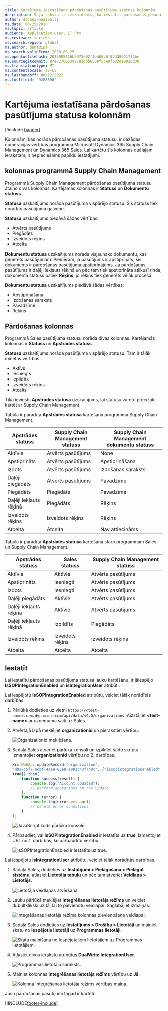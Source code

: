 ```yaml
---
title: Kartējuma iestatīšana pārdošanas pasūtījuma statusa kolonnām
description: Šajā rakstā ir izskaidrots, kā iestatīt pārdošanas pasūtījuma statusa kolonnas duālām rakstiet.
author: dasani-madipalli
ms.date: 06/25/2020
ms.topic: article
audience: Application User, IT Pro
ms.reviewer: sericks
ms.search.region: global
ms.author: damadipa
ms.search.validFrom: 2020-06-25
ms.openlocfilehash: 2035985f16b5972e02f1ed60c6f02d306217f3be
ms.sourcegitcommit: 87e727005399c82cbb6509f5ce9fb33d18928d30
ms.translationtype: MT
ms.contentlocale: lv-LV
ms.lasthandoff: 08/12/2022
ms.locfileid: "9288890"
---
```

# <a name="set-up-the-mapping-for-the-sales-order-status-columns"></a>Kartējuma iestatīšana pārdošanas pasūtījuma statusa kolonnām

[!include [banner](../../includes/banner.md)]

Kolonnām, kas norāda pārdošanas pasūtījuma statusu, ir dažādas numerācijas vērtības programmā Microsoft Dynamics 365 Supply Chain Management un Dynamics 365 Sales. Lai kartētu šīs kolonnas duālajam ierakstam, ir nepieciešams papildu iestatījumi.

## <a name="columns-in-supply-chain-management"></a>kolonnas programmā Supply Chain Management

Programmā Supply Chain Management pārdošanas pasūtījuma statusu ataino divas kolonnas. Kartējamas kolonnas ir **Statuss** un **Dokumentu statuss**.

**Statusa** uzskaitījums norāda pasūtījuma vispārējo statusu. Šis statuss tiek norādīts pasūtījuma galvenē.

**Statusa** uzskaitījums piedāvā šādas vērtības:

- Atvērts pasūtījums
- Piegādāts
- Izveidots rēķins
- Atcelta

**Dokumentu statusa** uzskaitījums norāda visjaunāko dokumentu, kas ģenerēts pasūtījumam. Piemēram, ja pasūtījums ir apstiprināts, šis dokuments ir pārdošanas pasūtījuma apstiprinājums. Ja pārdošanas pasūtījums ir daļēji iekļauts rēķinā un pēc tam tiek apstiprināta atlikusī rinda, dokumenta statuss paliek **Rēķins**, jo rēķins tiek ģenerēts vēlāk procesā.

**Dokumentu statusa** uzskaitījums piedāvā šādas vērtības:

- Apstiprināšana
- Izdošanas saraksts
- Pavadzīme
- Rēķins

## <a name="columns-in-sales"></a>Pārdošanas kolonnas

Programmā Sales pasūtījuma statusu norāda divas kolonnas. Kartējamās kolonnas ir **Statuss** un **Apstrādes statuss**.

**Statusa** uzskaitījums norāda pasūtījuma vispārējo statusu. Tam ir tālāk minētās vērtības:

- Aktīvs
- Iesniegts
- Izpildīts
- Izveidots rēķins
- Atcelts

Tika ieviests **Apstrādes statusa** uzskaitījums, lai statusu varētu precīzāk kartēt ar Supply Chain Management.

Tabulā ir parādīta **Apstrādes statusa** kartēšana programmā Supply Chain Management.

| Apstrādes statuss   | Supply Chain Management statuss | Supply Chain Management dokumentu statuss |
|---------------------|-----------------------------------|--------------------------------------------|
| Aktīvie              | Atvērts pasūtījums                        | None                                       |
| Apstiprināts           | Atvērts pasūtījums                        | Apstiprināšana                               |
| Izdots              | Atvērts pasūtījums                        | Izdošanas saraksts                               |
| Daļēji piegādāts | Atvērts pasūtījums                        | Pavadzīme                               |
| Piegādāts           | Piegādāts                         | Pavadzīme                               |
| Daļēji iekļauts rēķinā  | Piegādāts                         | Rēķins                                    |
| Izveidots rēķins            | Izveidots rēķins                          | Rēķins                                    |
| Atcelta           | Atcelta                         | Nav attiecināms                             |

Tabulā ir parādīta **Apstrādes statusa** kartēšana starp programmām Sales un Supply Chain Management.

| Apstrādes statuss   | Sales statuss | Supply Chain Management statuss |
|---------------------|-----------------|-----------------------------------|
| Aktīvie              | Aktīvie          | Atvērts pasūtījums                        |
| Apstiprināts           | Iesniegti       | Atvērts pasūtījums                        |
| Izdots              | Iesniegti       | Atvērts pasūtījums                        |
| Daļēji piegādāts | Aktīvie          | Atvērts pasūtījums                        |
| Daļēji iekļauts rēķinā  | Aktīvie          | Atvērts pasūtījums                        |
| Daļēji iekļauts rēķinā  | Izpildīts       | Piegādāts                         |
| Izveidots rēķins            | Izveidots rēķins        | Izveidots rēķins                          |
| Atcelta           | Atcelta       | Atcelta                         |

## <a name="setup"></a>Iestatīt

Lai iestatītu pārdošanas pasūtījuma statusa lauku kartēšanu, ir jāiespējo **IsSOPIntegrationEnabled** un **isIntegrationUser** atribūti.

Lai iespējotu **IsSOPIntegrationEnabled** atribūtu, veiciet tālāk norādītās darbības.

1. Pārlūkā dodieties uz vietni `https://<test-name>.crm.dynamics.com/api/data/v9.0/organizations`. Aizstājiet **\<test-name\>** ar uzņēmuma saiti uz Sales.
2. Atvērtajā lapā meklējiet **organizationid** un pierakstiet vērtību.

    ![Organizationid meklēšana.](media/sales-map-orgid.png)

3. Sadaļā Sales atveriet pārlūka konsoli un izpildiet šādu skriptu. Izmantojiet **organizationid** vērtību no 2. darbības.

    ```javascript
    Xrm.WebApi.updateRecord("organization",
    "d9a7c5f7-acbf-4aa9-86e8-a891c43f748c", {"issopintegrationenabled" :
    true}).then(
        function success(result) {
            console.log("Account updated");
            // perform operations on row update
        },
        function (error) {
            console.log(error.message);
            // handle error conditions
        }
    );
    ```

    ![JavaScript kods pārlūka konsolē.](media/sales-map-script.png)

4. Pārbaudiet, vai **IsSOPIntegrationEnabled** ir iestatīts uz **true**. Izmantojiet URL no 1. darbības, lai pārbaudītu vērtību.

    ![IsSOPIntegrationEnabled ir iestatīts uz true.](media/sales-map-integration-enabled.png)

Lai iespējotu **isIntegrationUser** atribūtu, veiciet tālāk norādītās darbības.

1. Sadaļā Sales, dodieties uz **Iestatījumi \> Pielāgošana \> Pielāgot sistēmu**, atlasiet **Lietotāja tabulu** un pēc tam atveriet **Veidlapa \> Lietotājs**.

    ![Lietotāja veidlapas atvēršana.](media/sales-map-user.png)

2. Lauku pārlūkā meklējiet **Integrēšanas lietotāja režīms** un veiciet dubultklikšķi uz tā, lai to pievienotu veidlapai. Saglabājiet izmaiņas.

    ![Integrēšanas lietotāja režīma kolonnas pievienošana veidlapai.](media/sales-map-field-explorer.png)

3. Sadaļā Sales dodieties uz **Iestatījums \> Drošība \> Lietotāji** un mainiet skatu no **Iespējotie lietotāji** uz **Programmas lietotāji**.

    ![Skata mainīšana no Iespējotajiem lietotājiem uz Programmas lietotājiem.](media/sales-map-enabled-users.png)

4. Atlasiet divus ierakstu atribūtus **DualWrite IntegrationUser**.

    ![Programmas lietotāju saraksts.](media/sales-map-user-mode.png)

5. Mainiet kolonnas **Integrēšanas lietotāja režīms** vērtību uz **Jā**.

    ![Kolonna Integrēšanas lietotāja režīms vērtības maiņa.](media/sales-map-user-mode-yes.png)

Jūsu pārdošanas pasūtījumi tagad ir kartēti.


[!INCLUDE[footer-include](../../../../includes/footer-banner.md)]
